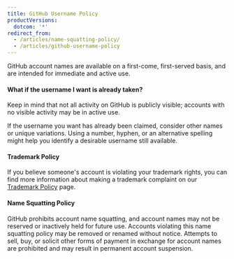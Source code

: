 ```yaml
---
title: GitHub Username Policy
productVersions:
  dotcom: '*'
redirect_from:
  - /articles/name-squatting-policy/
  - /articles/github-username-policy
---
```


GitHub account names are available on a first-come, first-served basis, and are intended for immediate and active use.

#### What if the username I want is already taken?

Keep in mind that not all activity on GitHub is publicly visible; accounts with no visible activity may be in active use.

If the username you want has already been claimed, consider other names or unique variations. Using a number, hyphen, or an alternative spelling might help you identify a desirable username still available.

#### Trademark Policy

If you believe someone's account is violating your trademark rights, you can find more information about making a trademark complaint on our [Trademark Policy](/articles/github-trademark-policy/) page.

#### Name Squatting Policy

GitHub prohibits account name squatting, and account names may not be reserved or inactively held for future use. Accounts violating this name squatting policy may be removed or renamed without notice. Attempts to sell, buy, or solicit other forms of payment in exchange for account names are prohibited and may result in permanent account suspension.
